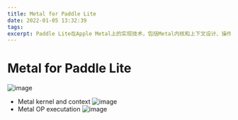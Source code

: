 ```yaml
---
title: Metal for Paddle Lite
date: 2022-01-05 13:32:39
tags:
excerpt: Paddle Lite在Apple Metal上的实现技术，包括Metal内核和上下文设计、操作执行流程、GPU计算优化等移动端深度学习推理加速技术。
---
```

# Metal for Paddle Lite
![image](https://user-images.githubusercontent.com/1312389/161764131-2e745999-bc96-4c92-9bb0-1e459bc46c95.png)

* Metal kernel and context
![image](https://user-images.githubusercontent.com/1312389/161764543-9e53e60a-6dbb-4c28-9d32-b23b41857b09.png)
* Metal OP executation
![image](https://user-images.githubusercontent.com/1312389/161764633-cfc0e0ca-1786-48ad-97b5-4e8410dc8a05.png)